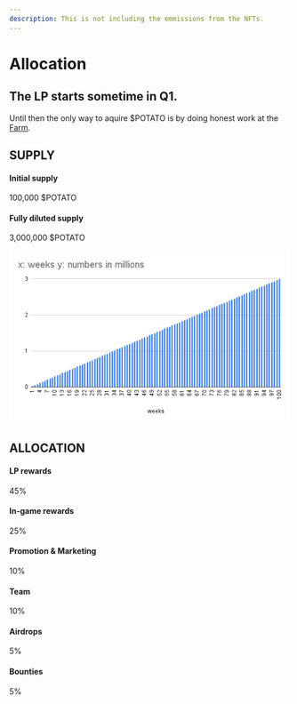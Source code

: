 ```yaml
---
description: This is not including the emmissions from the NFTs.
---
```


# Allocation

## The LP starts sometime in Q1.&#x20;

Until then the only way to aquire $POTATO is by doing honest work at the [Farm](../howdy-games/locations/farm.md).

## SUPPLY

#### Initial supply

100,000 $POTATO

#### Fully diluted supply

3,000,000 $POTATO

![Fully diluted supply is reached 100 weeks after the LP launch.](../.gitbook/assets/Tokenomics.png)

## ALLOCATION

#### **LP rewards**&#x20;

45%

#### **In-game rewards**

25%

#### **Promotion & Marketing**

10%

#### **Team**

10%

#### **Airdrops**

5%

#### **Bounties**&#x20;

5%

